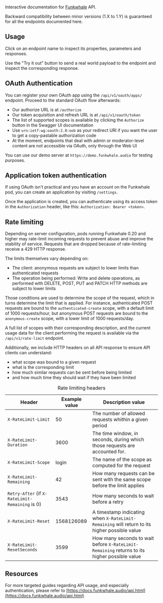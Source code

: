 Interactive documentation for [Funkwhale](https://funkwhale.audio) API.

Backward compatibility between minor versions (1.X to 1.Y) is guaranteed for all the
endpoints documented here.

Usage
-----

Click on an endpoint name to inspect its properties, parameters and responses.

Use the "Try it out" button to send a real world payload to the endpoint and inspect
the corresponding response.

OAuth Authentication
--------------------

You can register your own OAuth app using the `/api/v1/oauth/apps/` endpoint. Proceed to the standard OAuth flow afterwards:

- Our authorize URL is at `/authorize`
- Our token acquisition and refresh URL is at `/api/v1/oauth/token`
- The list of supported scopes is available by clicking the `Authorize` button in the Swagger UI documentation
- Use `urn:ietf:wg:oauth:2.0:oob` as your redirect URI if you want the user to get a copy-pastable authorization code
- At the moment, endpoints that deal with admin or moderator-level content are not accessible via OAuth, only through the Web UI

You can use our demo server at `https://demo.funkwhale.audio` for testing purposes.

Application token authentication
--------------------------------

If using OAuth isn't practical and you have an account on the Funkwhale pod, you can create an application by visiting `/settings`.

Once the application is created, you can authenticate using its access token in the `Authorization` header, like this: `Authorization: Bearer <token>`. 

Rate limiting
-------------

Depending on server configuration, pods running Funkwhale 0.20 and higher may rate-limit incoming
requests to prevent abuse and improve the stability of service. Requests that are dropped because of rate-limiting
receive a 429 HTTP response.

The limits themselves vary depending on:

- The client: anonymous requests are subject to lower limits than authenticated requests
- The operation being performed: Write and delete operations, as performed with DELETE, POST, PUT and PATCH HTTP methods are subject to lower limits

Those conditions are used to determine the scope of the request, which in turns determine the limit that is applied.
For instance, authenticated POST requests are bound to the `authenticated-create` scope, with a default limit of
1000 requests/hour, but anonymous POST requests are bound to the `anonymous-create` scope, with a lower limit of 1000 requests/day.

A full list of scopes with their corresponding description, and the current usage data for the client performing the request
is available via the `/api/v1/rate-limit` endpoint.

Additionally, we include HTTP headers on all API response to ensure API clients can understand:

- what scope was bound to a given request
- what is the corresponding limit
- how much similar requests can be sent before being limited
- and how much time they should wait if they have been limited

<table>
<caption>Rate limiting headers</caption>
<thead>
<th>Header</th>
<th>Example value</th>
<th>Description value</th>
</thead>
<tbody>
<tr>
<td><code>X-RateLimit-Limit</code></td>
<td>50</td>
<td>The number of allowed requests whithin a given period</td>
</tr>
<tr>
<td><code>X-RateLimit-Duration</code></td>
<td>3600</td>
<td>The time window, in seconds, during which those requests are accounted for.</td>
</tr>
<tr>
<td><code>X-RateLimit-Scope</code></td>
<td>login</td>
<td>The name of the scope as computed for the request</td>
</tr>
<tr>
<td><code>X-RateLimit-Remaining</code></td>
<td>42</td>
<td>How many requests can be sent with the same scope before the limit applies</td>
</tr>
<tr>
<td><code>Retry-After</code> (if <code>X-RateLimit-Remaining</code> is 0)</td>
<td>3543</td>
<td>How many seconds to wait before a retry</td>
</tr>
<tr>
<td><code>X-RateLimit-Reset</code></td>
<td>1568126089</td>
<td>A timestamp indicating when <code>X-RateLimit-Remaining</code> will return to its higher possible value</td>
</tr>
<tr>
<td><code>X-RateLimit-ResetSeconds</code></td>
<td>3599</td>
<td>How many seconds to wait before <code>X-RateLimit-Remaining</code> returns to its higher possible value</td>
</tr>
</tbody>
</table>


Resources
---------

For more targeted guides regarding API usage, and especially authentication, please
refer to [https://docs.funkwhale.audio/api.html](https://docs.funkwhale.audio/api.html)

